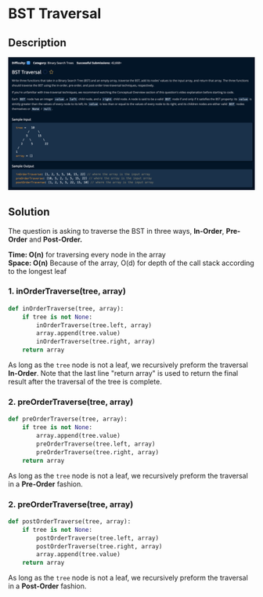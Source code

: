 # BST Traversal

## Description

![description](./desc.png)

## Solution

The question is asking to traverse the BST in three ways, **In-Order**, **Pre-Order** and **Post-Order.** <br>


**Time: O(n)** for traversing every node in the array<br/>
**Space: O(n)** Because of the array, O(d) for depth of the call stack according to the longest leaf<br/>

### 1. inOrderTraverse(tree, array)

```py
def inOrderTraverse(tree, array):
    if tree is not None:
        inOrderTraverse(tree.left, array) 
        array.append(tree.value)
        inOrderTraverse(tree.right, array) 
    return array
```

As long as the `tree` node is not a leaf, we recursively preform the traversal **In-Order**. Note that the last line "return array" is used to return the final result after the traversal of the tree is complete.<br>

### 2. preOrderTraverse(tree, array)
```py
def preOrderTraverse(tree, array):
    if tree is not None:
        array.append(tree.value)
        preOrderTraverse(tree.left, array) 
        preOrderTraverse(tree.right, array) 
    return array
```

As long as the `tree` node is not a leaf, we recursively preform the traversal in a **Pre-Order** fashion.

### 2. preOrderTraverse(tree, array)
```py
def postOrderTraverse(tree, array):
    if tree is not None:
        postOrderTraverse(tree.left, array) 
        postOrderTraverse(tree.right, array) 
        array.append(tree.value)
    return array
```

As long as the `tree` node is not a leaf, we recursively preform the traversal in a **Post-Order** fashion.